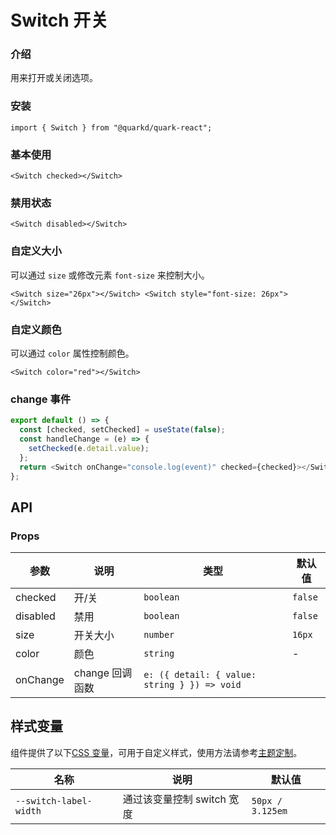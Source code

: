 # Switch 开关

### 介绍

用来打开或关闭选项。

### 安装

```tsx
import { Switch } from "@quarkd/quark-react";
```

### 基本使用

```tsx
<Switch checked></Switch>
```

### 禁用状态

```tsx
<Switch disabled></Switch>
```

### 自定义大小

可以通过 `size` 或修改元素 `font-size` 来控制大小。

```tsx
<Switch size="26px"></Switch> <Switch style="font-size: 26px"></Switch>
```

### 自定义颜色

可以通过 `color` 属性控制颜色。

```tsx
<Switch color="red"></Switch>
```

### change 事件

```js
export default () => {
  const [checked, setChecked] = useState(false);
  const handleChange = (e) => {
    setChecked(e.detail.value);
  };
  return <Switch onChange="console.log(event)" checked={checked}></Switch>;
};
```

## API

### Props

| 参数     | 说明            | 类型                                         | 默认值  |
| -------- | --------------- | -------------------------------------------- | ------- |
| checked  | 开/关           | `boolean`                                    | `false` |
| disabled | 禁用            | `boolean`                                    | `false` |
| size     | 开关大小        | `number`                                     | `16px ` |
| color    | 颜色            | `string`                                     | -       |
| onChange | change 回调函数 | `e: ({ detail: { value: string } }) => void` |

## 样式变量

组件提供了以下[CSS 变量](https://developer.mozilla.org/zh-CN/docs/Web/CSS/Using_CSS_custom_properties)，可用于自定义样式，使用方法请参考[主题定制](#/zh-CN/guide/theme)。

| 名称                   | 说明                       | 默认值           |
| ---------------------- | -------------------------- | ---------------- |
| `--switch-label-width` | 通过该变量控制 switch 宽度 | `50px / 3.125em` |
